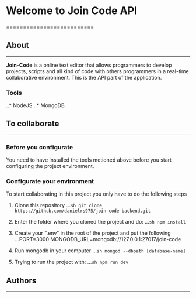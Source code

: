 # Welcome to Join Code API

==========================

## About

--------

**Join-Code** is a online text editor that allows programmers to develop projects, scripts and
all kind of code with others programmers in a real-time collaborative environment. This is the
API part of the application.

### Tools

..* NodeJS
..* MongoDB

## To collaborate

--------

### Before you configurate

You need to have installed the tools metioned above before you start configuring
the project environment.

### Configurate your environment

To start collaborating in this project you only have to do the following steps

1. Clone this repository
...```sh
    git clone https://github.com/danielrs975/join-code-backend.git```

2. Enter the folder where you cloned the project and do:
...```sh
    npm install```

3. Create your ".env" in the root of the project and put the following
...PORT=3000
   MONGODB_URL=mongodb://127.0.0.1:27017/join-code

4. Run mongodb in your computer
...```sh
    mongod --dbpath [database-name]```

5. Trying to run the project with:
...```sh
    npm run dev```

## Authors

--------
